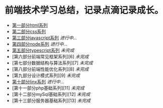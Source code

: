# 前端技术学习总结，记录点滴记录成长。

* [第一部分html系列][1]
* [第二部分css系列][2]
* [第三部分javascript系列][3] *进行中...*
* [第四部分node系列][4] *进行中...*
* [第五部分typescript系列][5] *未完成*
* [第六部分前端常见框架系列][6] *未完成*
* [第七部分数据结构与算法系列][7] *未完成*
* [第八部分前端性能优化系列][8] *未完成*
* [第九部分设计模式系列][9] *未完成*
* [第十部分linx系列][10] *进行中...*
* [第十一部分php基础系列][11] *未完成*
* [第十二部分mySql基础系列][12] *未完成*
* [第十三部分服务器基础系列][13] *未完成*


[1]: https://github.com/MarsPen/-notes-summary/blob/master/html/exercises.md
[2]: https://github.com/MarsPen/-notes-summary/blob/master/css/index.md
[3]: https://github.com/MarsPen/-notes-summary/blob/master/javascript/index.md
[4]: https://github.com/MarsPen/-notes-summary/blob/master/node/index.md
[5]: https://github.com/MarsPen/notes-summary/blob/master/typescript/index.md
[10]: https://github.com/MarsPen/-notes-summary/blob/master/linx/index.md

